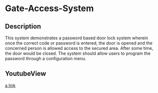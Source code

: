 # Gate-Access-System

## Description
This system demonstrates a password based door lock system wherein once the correct code or
password is entered, the door is opened and the concerned person is allowed access to the
secured area. After some time, the door would be closed. The system should allow users to
program the password through a configuration menu.
## YoutubeView
[a link](https://www.youtube.com/watch?v=6K19ZQRX758)
